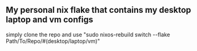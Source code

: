 ## My personal nix flake that contains my desktop laptop and vm configs

simply clone the repo and use "sudo nixos-rebuild switch --flake Path/To/Repo/#(desktop/laptop/vm)"
